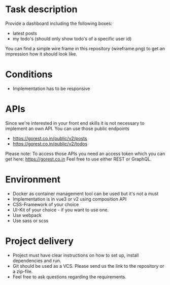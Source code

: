 # Task description
Provide a dashboard including the following boxes:

- latest posts
- my todo's (should only show todo's of a specific user id)

You can find a simple wire frame in this repository (wireframe.png) to get an impression how it should look like.

# Conditions
- Implementation has to be responsive

# APIs
Since we're interested in your front end skills it is not necessary to implement an own API.
You can use those public endpoints
- https://gorest.co.in/public/v2/posts
- https://gorest.co.in/public/v2/todos

Please note: To access those APIs you need an access token which you can get here: https://gorest.co.in
Feel free to use either REST or GraphQL.

# Environment
- Docker as container management tool can be used but it's not a must
- Implementation is in vue3 or v2 using composition API
- CSS-Framework of your choice
- UI-Kit of your choice - if you want to use one.
- Use webpack
- Use sass or scss

# Project delivery

- Project must have clear instructions on how to set up, install dependencies and run.
- Git should be used as a VCS. Please send us the link to the repository or a zip-file.
- Feel free to ask questions regarding the requirements.
